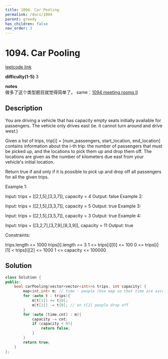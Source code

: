 ```yaml
---
title: 1094. Car Pooling
permalink: /docs/1094
parent: greedy
has_children: false
nav_order: 3
---
```

# 1094. Car Pooling
[leetcode link](https://leetcode.com/problems/car-pooling/)

**difficulty(1-5)** 
3

**notes**   
做多了这个类型题目就觉得简单了。
same：[1094 meeting rooms II](/docs/1094)

## Description
You are driving a vehicle that has capacity empty seats initially available for passengers.  The vehicle only drives east (ie. it cannot turn around and drive west.)

Given a list of trips, trip[i] = [num_passengers, start_location, end_location] contains information about the i-th trip: the number of passengers that must be picked up, and the locations to pick them up and drop them off.  The locations are given as the number of kilometers due east from your vehicle's initial location.

Return true if and only if it is possible to pick up and drop off all passengers for all the given trips. 

 

Example 1:

Input: trips = [[2,1,5],[3,3,7]], capacity = 4
Output: false
Example 2:

Input: trips = [[2,1,5],[3,3,7]], capacity = 5
Output: true
Example 3:

Input: trips = [[2,1,5],[3,5,7]], capacity = 3
Output: true
Example 4:

Input: trips = [[3,2,7],[3,7,9],[8,3,9]], capacity = 11
Output: true
 
 

Constraints:

trips.length <= 1000
trips[i].length == 3
1 <= trips[i][0] <= 100
0 <= trips[i][1] < trips[i][2] <= 1000
1 <= capacity <= 100000

## Solution
```c++
class Solution {
public:
    bool carPooling(vector<vector<int>>& trips, int capacity) {
        map<int,int> m; // time - people (Use map so that time are ascending order)
        for (auto t : trips){
            m[t[1]] += t[0];
            m[t[2]] -= t[0]; // on t[2] people drop off
        }
        for (auto [time,cnt] : m){
            capacity -= cnt;
            if (capacity < 0){
                return false;
            }
        }
        return true;
    }
};
```
<!-- 
Default label
{: .label }

Blue label
{: .label .label-blue }

Stable
{: .label .label-green }

New release
{: .label .label-purple }

Coming soon
{: .label .label-yellow }

Deprecated
{: .label .label-red } -->
